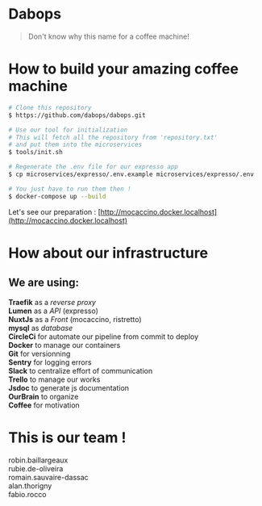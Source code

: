 # Dabops
> Don't know why this name for a coffee machine!

# How to build your amazing coffee machine
``` bash
# Clone this repository
$ https://github.com/dabops/dabops.git

# Use our tool for initialization
# This will fetch all the repository from 'repository.txt'
# and put them into the microservices
$ tools/init.sh

# Regenerate the .env file for our expresso app
$ cp microservices/expresso/.env.example microservices/expresso/.env

# You just have to run them then !
$ docker-compose up --build
```

Let's see our preparation : [http://mocaccino.docker.localhost](http://mocaccino.docker.localhost)

# How about our infrastructure
## We are using:

**Traefik** as a _reverse proxy_\
**Lumen** as a _API_ (expresso)\
**NuxtJs** as a _Front_ (mocaccino, ristretto)\
**mysql** as _database_\
**CircleCi** for automate our pipeline from commit to deploy\
**Docker** to manage our containers\
**Git** for versionning\
**Sentry** for logging errors\
**Slack** to centralize effort of communication\
**Trello** to manage our works\
**Jsdoc** to generate js documentation\
**OurBrain** to organize\
**Coffee** for motivation

# This is our team !
robin.baillargeaux\
rubie.de-oliveira\
romain.sauvaire-dassac\
alan.thorigny\
fabio.rocco
